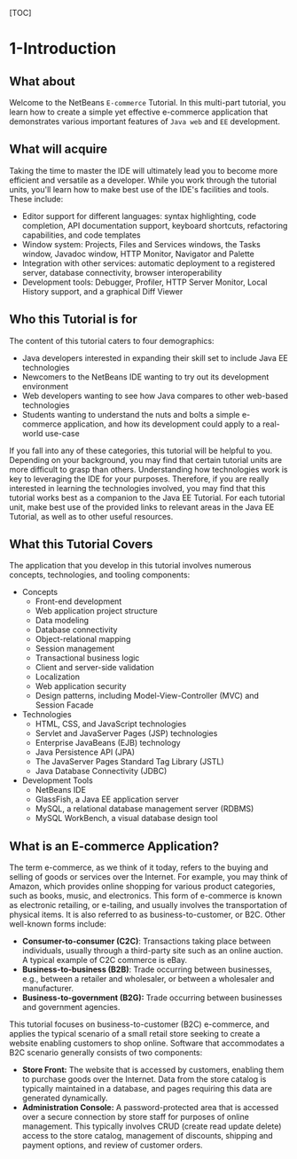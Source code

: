 [TOC]

# 1-Introduction

## What about

Welcome to the NetBeans `E-commerce` Tutorial. In this multi-part tutorial, you learn how to create a simple yet effective e-commerce application that demonstrates various important features of `Java web` and `EE` development.



## What will acquire



Taking the time to master the IDE will ultimately lead you to become more efficient and versatile as a developer. While you work through the tutorial units, you'll learn how to make best use of the IDE's facilities and tools. These include:

- Editor support for different languages: syntax highlighting, code completion, API documentation support, keyboard shortcuts, refactoring capabilities, and code templates
- Window system: Projects, Files and Services windows, the Tasks window, Javadoc window, HTTP Monitor, Navigator and Palette
- Integration with other services: automatic deployment to a registered server, database connectivity, browser interoperability
- Development tools: Debugger, Profiler, HTTP Server Monitor, Local History support, and a graphical Diff Viewer


## Who this Tutorial is for

The content of this tutorial caters to four demographics:

- Java developers interested in expanding their skill set to include Java EE technologies
- Newcomers to the NetBeans IDE wanting to try out its development environment
- Web developers wanting to see how Java compares to other web-based technologies
- Students wanting to understand the nuts and bolts a simple e-commerce application, and how its development could apply to a real-world use-case

If you fall into any of these categories, this tutorial will be helpful to you. Depending on your background, you may find that certain tutorial units are more difficult to grasp than others. Understanding how technologies work is key to leveraging the IDE for your purposes. Therefore, if you are really interested in learning the technologies involved, you may find that this tutorial works best as a companion to the Java EE Tutorial. For each tutorial unit, make best use of the provided links to relevant areas in the Java EE Tutorial, as well as to other useful resources.

## What this Tutorial Covers

The application that you develop in this tutorial involves numerous concepts, technologies, and tooling components:

- Concepts
  - Front-end development
  - Web application project structure
  - Data modeling
  - Database connectivity
  - Object-relational mapping
  - Session management
  - Transactional business logic
  - Client and server-side validation
  - Localization
  - Web application security
  - Design patterns, including Model-View-Controller (MVC) and Session Facade
- Technologies
  - HTML, CSS, and JavaScript technologies
  - Servlet and JavaServer Pages (JSP) technologies
  - Enterprise JavaBeans (EJB) technology
  - Java Persistence API (JPA)
  - The JavaServer Pages Standard Tag Library (JSTL)
  - Java Database Connectivity (JDBC)
- Development Tools
  - NetBeans IDE
  - GlassFish, a Java EE application server
  - MySQL, a relational database management server (RDBMS)
  - MySQL WorkBench, a visual database design tool


## What is an E-commerce Application?

The term e-commerce, as we think of it today, refers to the buying and selling of goods or services over the Internet. For example, you may think of Amazon, which provides online shopping for various product categories, such as books, music, and electronics. This form of e-commerce is known as electronic retailing, or e-tailing, and usually involves the transportation of physical items. It is also referred to as business-to-customer, or B2C. Other well-known forms include:

  - **Consumer-to-consumer (C2C)**: Transactions taking place between individuals, usually through a third-party site such as an online auction. A typical example of C2C commerce is eBay.
  - **Business-to-business (B2B)**: Trade occurring between businesses, e.g., between a retailer and wholesaler, or between a wholesaler and manufacturer.
  - **Business-to-government (B2G):** Trade occurring between businesses and government agencies.

This tutorial focuses on business-to-customer (B2C) e-commerce, and applies the typical scenario of a small retail store seeking to create a website enabling customers to shop online. Software that accommodates a B2C scenario generally consists of two components:

- **Store Front:** The website that is accessed by customers, enabling them to purchase goods over the Internet. Data from the store catalog is typically maintained in a database, and pages requiring this data are generated dynamically.
- **Administration Console:** A password-protected area that is accessed over a secure connection by store staff for purposes of online management. This typically involves CRUD (create read update delete) access to the store catalog, management of discounts, shipping and payment options, and review of customer orders.

